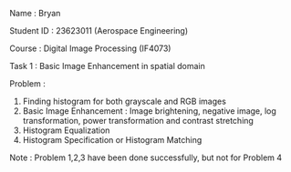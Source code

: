Name : Bryan 

Student ID : 23623011 (Aerospace Engineering)

Course : Digital Image Processing (IF4073)



Task 1 : Basic Image Enhancement in spatial domain

Problem : 
1. Finding histogram for both grayscale and RGB images
2. Basic Image Enhancement : Image brightening, negative image, log transformation, power transformation and contrast stretching
3. Histogram Equalization
4. Histogram Specification or Histogram Matching

Note : Problem 1,2,3 have been done successfully, but not for Problem 4
